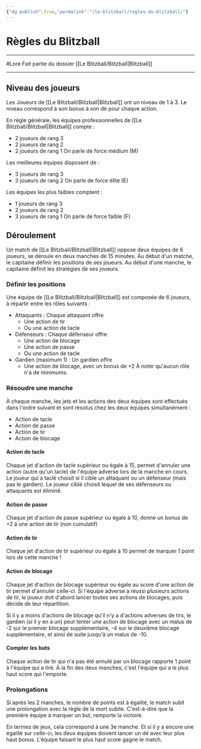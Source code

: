 ```yaml
---
{"dg-publish":true,"permalink":"/le-blitzball/regles-du-blitzball/"}
---
```


# Règles du Blitzball
---
#Lore 
Fait partie du dossier [[Le Blitzball/Blitzball\|Blitzball]]

-------
## Niveau des joueurs
Les Joueurs de [[Le Blitzball/Blitzball\|Blitzball]] ont un niveau de 1 à 3. Le niveau correspond à son bonus à son dé pour chaque action.

En règle générale, les équipes professionnelles de [[Le Blitzball/Blitzball\|Blitzball]] compte :
- 2 joueurs de rang 3
- 2 joueurs de rang 2
- 2 joueurs de rang 1
On parle de force médium (M)

Les meilleures équipes disposent de :
- 3 joueurs de rang 3
- 3 joueurs de rang 2
On parle de force élite (E)

Les équipes les plus faibles comptent :
- 1 joueurs de rang 3
- 2 joueurs de rang 2
- 3 joueurs de rang 1
On parle de force faible (F)
## Déroulement
Un match de [[Le Blitzball/Blitzball\|Blitzball]] oppose deux équipes de 6 joueurs, se déroule en deux manches de 15 minutes.
Au début d'un matche, le capitaine définir les positions de ses joueurs.
Au début d'une manche, le capitaine définit les stratégies de ses joueurs.
### Définir les positions
Une équipe de [[Le Blitzball/Blitzball\|Blitzball]] est composée de 6 joueurs, à répartir entre les rôles suivants :
- Attaquants : Chaque attaquant offre
	- Une action de tir
	- Ou une action de tacle
- Défenseurs : Chaque défenseur offre
	- Une action de blocage
	- Une action de passe
	- Ou une action de tacle
- Gardien (maximum 1) : Un gardien offre
	- Une action de blocage, avec un bonus de +2
À noter qu'aucun rôle n'a de minimums.
### Résoudre une manche
À chaque manche, les jets et les actions des deux équipes sont effectués dans l'ordre suivant et sont résolus chez les deux équipes simultanément :
- Action de tacle
- Action de passe
- Action de tir
- Action de blocage
#### Action de tacle
Chaque jet d'action de tacle supérieur ou égale à 15, permet d'annuler une action (autre qu'un tacle) de l'équipe adverse lors de la manche en cours.
Le joueur qui a taclé choisit si il cible un attaquant ou un défenseur (mais pas le gardien).
Le joueur ciblé choisit lequel de ses défenseurs ou attaquants est éliminé.
#### Action de passe
Chaque jet d'action de passe supérieur ou égale à 10, donne un bonus de +2 à une action de tir (non cumulatif)
#### Action de tir
Chaque jet d'action de tir supérieur ou égale à 10 permet de marquer 1 point lors de cette manche !
#### Action de blocage
Chaque jet d'action de blocage supérieur ou égale au score d'une action de tir permet d'annuler celle-ci.
Si l'équipe adverse a réussi plusieurs actions de tir, le joueur doit d'abord lancer toutes ses actions de blocages, puis décide de leur répartition.

Si il y a moins d'actions de blocage qu'il n'y a d'actions adverses de tirs, le gardien (si il y en a un) peut tenter une action de blocage avec un malus de -2 sur le premier blocage supplémentaire, -4 sur le deuxième blocage supplémentaire, et ainsi de suite jusqu'à un malus de -10.
#### Compter les buts
Chaque action de tir qui n'a pas été annulé par un blocage rapporte 1 point à l'équipe qui a tiré.
À la fin des deux manches, c'est l'équipe qui a le plus haut score qui l'emporte.
### Prolongations
Si après les 2 manches, le nombre de points est à égalité, le match subit une prolongation avec la règle de la mort subite. C'est-à-dire que la première équipe à marquer un but, remporte la victoire.

En termes de jeux, cela correspond à une 3e manche. Et si il y a encore une égalité sur celle-ci, les deux équipes doivent lancer un dé avec leur plus haut bonus. L'équipe faisant le plus haut score gagne le match.
